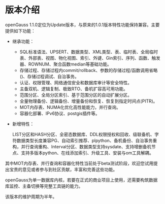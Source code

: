 # 版本介绍<a name="ZH-CN_TOPIC_0289899200"></a>

openGauss 1.1.0定位为Update版本，与原来的1.0.1版本特性功能保持兼容。主要提供如下功能：

-   继承功能：
    -   SQL标准语法、UPSERT、数据类型、XML类型、表、临时表、全局临时表、外部表、视图、物化视图、索引、外键、Gin索引、序列、函数、触发器、ROWNUM、聚合函数median等基础功能。
    -   存储过程、存储过程内commit/rollback、参数的存储过程/函数调用省略\(\)、存储过程调试、自治事务。
    -   认证、权限管理、网络通信安全和数据库审计等安全特性。
    -   主备双机、逻辑复制、极致RTO、备机扩容高可用功能。
    -   范围分区、全局分区索引、基于范围分区的自动扩展分区。
    -   全量物理备份、逻辑备份、增量备份和恢复、恢复到指定时间点\(PITR\)。
    -   MOT内存表、NUMA化优化高性能能力，并行查询。
    -   容器化部署、IPv6协议、postgis插件等。

-   新增特性：

    LIST分区和HASH分区、全密态数据库、DDL权限授权和回收、级联备机、字符数据类型长度兼容PG、自动索引推荐、plpython、备机备份、自治事务重构，并行查询重构、Interval分区、数据类型支持sysdate、支持增删备机节点、支持多版本python、在线添加索引、升级工具、安装与om工具解耦。


其中MOT内存表、并行查询和容器化特性当前处于beta测试阶段，欢迎您试用提出宝贵的意见或者参与到社区贡献，丰富和完善这些功能。

openGauss为单一数据库内核，若要在正式的商业项目上使用，还需要构筑数据库监控、主备切换等完整工具链的能力。

该版本的维护周期为半年。

